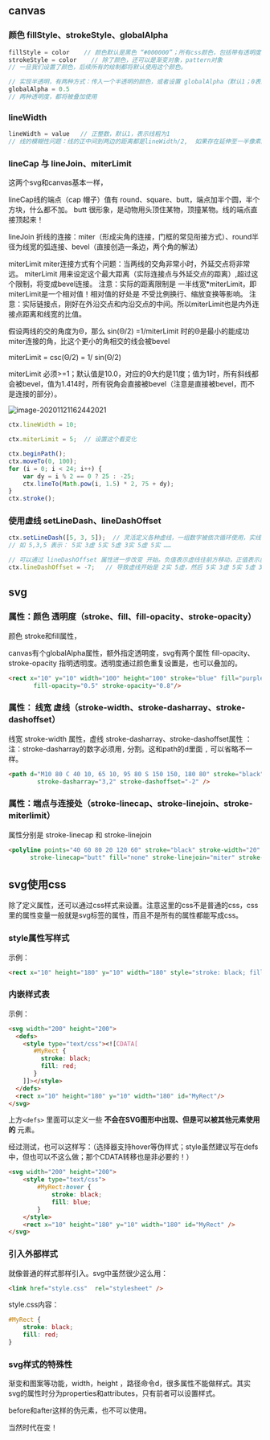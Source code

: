 

## canvas

### 颜色 fillStyle、strokeStyle、globalAlpha

```js
fillStyle = color    // 颜色默认是黑色 “#000000”；所有css颜色，包括带有透明度的颜色，hsl写法都行。
strokeStyle = color    // 除了颜色，还可以是渐变对象，pattern对象
// 一旦我们设置了颜色，后续所有的绘制都将默认使用这个颜色。

// 实现半透明，有两种方式：传入一个半透明的颜色，或者设置 globalAlpha（默认1；0表示全透明，1表示不透明）
globalAlpha = 0.5
// 两种透明度，都将被叠加使用
```

### lineWidth

``` js
lineWidth = value   // 正整数，默认1，表示线粗为1
// 线的模糊性问题：线的正中间到两边的距离都是lineWidth/2,  如果存在延伸至一半像素的情况，就会模糊（其实是近似渲染，没法渲染半个像素）。为了避免模糊，总体是：奇数宽度（如1），线的位置要是n.5，这样刚好绘制一个完整像素，就是清晰的；如果线的位置是n，那么将以绘制两个模糊像素（两个 半个像素 的绘制）！更多模糊或清晰，以此类推，但是这个通常不用考虑。
```

### lineCap 与 lineJoin、miterLimit 

这两个svg和canvas基本一样，

lineCap线的端点（cap 帽子）值有 round、square、butt，端点加半个圆，半个方块，什么都不加。
butt 很形象，是动物用头顶住某物，顶撞某物。线的端点直接顶起来！

lineJoin 折线的连接：miter（形成尖角的连接，门框的常见衔接方式）、round半径为线宽的弧连接、bevel（直接创造一条边，两个角的解法）

miterLimit
miter连接方式有个问题：当两线的交角非常小时，外延交点将非常远。
miterLimit 用来设定这个最大距离（实际连接点与外延交点的距离）,超过这个限制，将变成bevel连接。
注意：实际的距离限制是 一半线宽*miterLimit，即miterLimit是一个相对值！相对值的好处是 不受比例换行、缩放变换等影响。
注意：实际链接点，刚好在外沿交点和内沿交点的中间。所以miterLimit也是内外连接点距离和线宽的比值。

假设两线的交的角度为Θ，那么 sin(Θ/2) =1/miterLimit 时的Θ是最小的能成功miter连接的角，比这个更小的角相交的线会被bevel

miterLimit = csc(Θ/2)  =  1/ sin(Θ/2)

miterLimit 必须>=1；默认值是10.0，对应的Θ大约是11度；值为1时，所有斜线都会被bevel，值为1.414时，所有锐角会直接被bevel（注意是直接被bevel，而不是连接的部分）。

![image-20201121162442021](E:\MGh\webGl-learn\image-20201121162442021.png)

```js
ctx.lineWidth = 10;

ctx.miterLimit = 5;  // 设置这个看变化

ctx.beginPath();
ctx.moveTo(0, 100);
for (i = 0; i < 24; i++) {
    var dy = i % 2 == 0 ? 25 : -25;
    ctx.lineTo(Math.pow(i, 1.5) * 2, 75 + dy);
}
ctx.stroke();
```

### 使用虚线 setLineDash、lineDashOffset

``` js
ctx.setLineDash([5, 3, 5]);  // 灵活定义各种虚线，一组数字被依次循环使用，实线长度，虚线长度。注意第一段从实现开始
// 如 5,3,5 表示： 5实 3虚 5实 5虚 3实 5虚 5实 …… 

// 可以通过 lineDashOffset 属性进一步改变 开始。负值表示虚线往前方移动，正值表示虚线往后方移动。
ctx.lineDashOffset = -7;   // 导致虚线开始是 2实 5虚，然后 5实 3虚 5实 5虚 3实 5虚 5实 ……

```

## svg

### 属性：颜色 透明度（stroke、fill、fill-opacity、stroke-opacity）

颜色 stroke和fill属性，

canvas有个globalAlpha属性，额外指定透明度，svg有两个属性 fill-opacity、stroke-opacity 指明透明度。透明度通过颜色重复设置是，也可以叠加的。

``` html
<rect x="10" y="10" width="100" height="100" stroke="blue" fill="purple"
       fill-opacity="0.5" stroke-opacity="0.8"/>
```



### 属性： 线宽 虚线（stroke-width、stroke-dasharray、stroke-dashoffset）

线宽 stroke-width 属性，虚线 stroke-dasharray、stroke-dashoffset属性 ：
注：stroke-dasharray的数字必须用`,` 分割。这和path的d里面 `,` 可以省略不一样。

``` html
<path d="M10 80 C 40 10, 65 10, 95 80 S 150 150, 180 80" stroke="black" fill="none" stroke-width="1"
        stroke-dasharray="3,2" stroke-dashoffset="-2" />
```

### 属性：端点与连接处（stroke-linecap、stroke-linejoin、stroke-miterlimit）

属性分别是 stroke-linecap 和 stroke-linejoin

``` html
<polyline points="40 60 80 20 120 60" stroke="black" stroke-width="20"
      stroke-linecap="butt" fill="none" stroke-linejoin="miter" stroke-miterlimit="8" />
```

## svg使用css

除了定义属性，还可以通过css样式来设置。注意这里的css不是普通的css，css里的属性变量一般就是svg标签的属性，而且不是所有的属性都能写成css。

### style属性写样式 

示例：

``` html
<rect x="10" height="180" y="10" width="180" style="stroke: black; fill: red;"/>
```

### 内嵌样式表 

示例：

``` html
<svg width="200" height="200">
  <defs>
    <style type="text/css"><![CDATA[
       #MyRect {
         stroke: black;
         fill: red;
       }
    ]]></style>
  </defs>
  <rect x="10" height="180" y="10" width="180" id="MyRect"/>
</svg>
```

上方`<defs>` 里面可以定义一些 **不会在SVG图形中出现、但是可以被其他元素使用的** 元素。

经过测试，也可以这样写：（选择器支持hover等伪样式；style虽然建议写在defs中，但也可以不这么做；那个CDATA转移也是非必要的！）

``` html
<svg width="200" height="200">
    <style type="text/css">
        #MyRect:hover {
            stroke: black;
            fill: blue;
        }
    </style>
    <rect x="10" height="180" y="10" width="180" id="MyRect" />
</svg>
```

### 引入外部样式

就像普通的样式那样引入。svg中虽然很少这么用：

``` html
<link href="style.css"  rel="stylesheet" />
```

style.css内容：

``` css
#MyRect {
    stroke: black;
    fill: red;
}
```

### svg样式的特殊性

渐变和图案等功能，width，height  ，路径命令d，很多属性不能做样式。其实svg的属性时分为properties和attributes，只有前者可以设置样式。

before和after这样的伪元素，也不可以使用。

当然时代在变！



